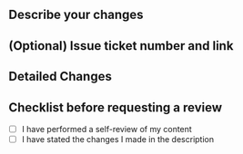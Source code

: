 ## Describe your changes

## (Optional) Issue ticket number and link

## Detailed Changes

## Checklist before requesting a review

- [ ] I have performed a self-review of my content
- [ ] I have stated the changes I made in the description
